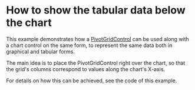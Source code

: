 # How to show the tabular data below the chart


<p>This example demonstrates how a <a href="http://documentation.devexpress.com/#WindowsForms/clsDevExpressXtraPivotGridPivotGridControltopic">PivotGridControl</a> can be used along with a chart control on the same form, to represent the same data both in graphical and tabular forms.</p><p>The main idea is to place the PivotGridControl right over the chart, so that the grid's columns correspond to values along the chart's X-axis. </p><p>For details on how this can be achieved, see the code of this example.</p>

<br/>


